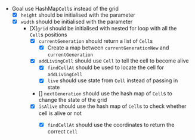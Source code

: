 - Goal use HashMap`Cell`s instead of the grid
    - [X] `height` should be initialised with the parameter
    - [X] `width` should be initialised with the parameter
      - [X]`grid` should be initialised with nested for loop with all the `Cell`s positions
        - [X] `currentGeneration` should return a list of `Cell`s
            - [X] Create a map between `currentGenerationNew` and `currentGeneration`
        - [X] `addLivingCell` should use `Cell` to tell the cell to become alive
          - [X] `findCellAt` should be used to locate the cell for `addLivingCell` 
          - [X] `live` should use state from `Cell` instead of passing in state
        - [] `nextGeneration` should use the hash map of `Cell`s to change the state of the grid
        - [X] `isAlive` should use the hash map of `Cell`s to check whether cell is alive or not
            - [X] `findCellAt` should use the coordinates to return the correct `Cell`

